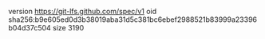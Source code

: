 version https://git-lfs.github.com/spec/v1
oid sha256:b9e605ed0d3b38019aba31d5c381bc6ebef2988521b83999a23396b04d37c504
size 3190
